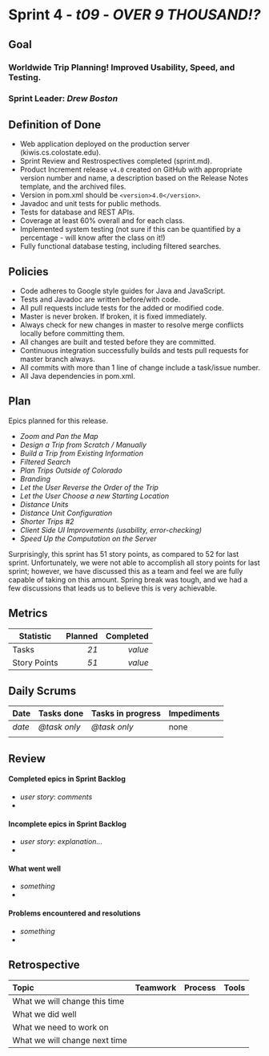 # Sprint 4 - *t09* - *OVER 9 THOUSAND!?*

## Goal

### Worldwide Trip Planning! Improved Usability, Speed, and Testing.
### Sprint Leader: *Drew Boston*

## Definition of Done

* Web application deployed on the production server (kiwis.cs.colostate.edu).
* Sprint Review and Restrospectives completed (sprint.md).
* Product Increment release `v4.0` created on GitHub with appropriate version number and name, a description based on the Release Notes template, and the archived files.
* Version in pom.xml should be `<version>4.0</version>`.
* Javadoc and unit tests for public methods.
* Tests for database and REST APIs.
* Coverage at least 60% overall and for each class.
* Implemented system testing (not sure if this can be quantified by a percentage - will know after the class on it!)
* Fully functional database testing, including filtered searches.

## Policies

* Code adheres to Google style guides for Java and JavaScript.
* Tests and Javadoc are written before/with code.  
* All pull requests include tests for the added or modified code.
* Master is never broken.  If broken, it is fixed immediately.
* Always check for new changes in master to resolve merge conflicts locally before committing them.
* All changes are built and tested before they are committed.
* Continuous integration successfully builds and tests pull requests for master branch always.
* All commits with more than 1 line of change include a task/issue number.
* All Java dependencies in pom.xml.

## Plan

Epics planned for this release.

* *Zoom and Pan the Map*
* *Design a Trip from Scratch / Manually*
* *Build a Trip from Existing Information*
* *Filtered Search*
* *Plan Trips Outside of Colorado*
* *Branding*
* *Let the User Reverse the Order of the Trip*
* *Let the User Choose a new Starting Location*
* *Distance Units*
* *Distance Unit Configuration*
* *Shorter Trips #2*
* *Client Side UI Improvements (usability, error-checking)*
* *Speed Up the Computation on the Server*

Surprisingly, this sprint has 51 story points, as compared to 52 for last sprint. Unfortunately, we were not able to accomplish all story points for last sprint; however, we have discussed this as a team and feel we are fully capable of taking on this amount. Spring break was tough, and we had a few discussions that leads us to believe this is very achievable.

## Metrics

Statistic | Planned | Completed
--- | ---: | ---:
Tasks |  *21*   | *value* 
Story Points |  *51*  | *value* 

## Daily Scrums

Date | Tasks done  | Tasks in progress | Impediments 
:--- | :--- | :--- | :--- 
*date* | *@task only* | *@task only* | none
 | | | 
 

## Review

#### Completed epics in Sprint Backlog 
* *user story*:  *comments*
* 

#### Incomplete epics in Sprint Backlog 
* *user story*: *explanation...*
*

#### What went well
* *something*
*

#### Problems encountered and resolutions
* *something*
*

## Retrospective

Topic | Teamwork | Process | Tools
:--- | :--- | :--- | :---
What we will change this time |  |  | 
What we did well |  |  | 
What we need to work on |  |  |
What we will change next time |  |  | 
